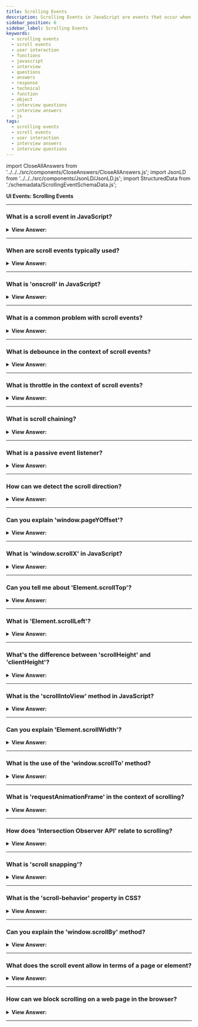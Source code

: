 ```yaml
---
title: Scrolling Events
description: Scrolling Events in JavaScript are events that occur when a user interacts with a scrollbar. They are triggered by the user's scrollbar. - JavaScript Interview Questions & Answers
sidebar_position: 6
sidebar_label: Scrolling Events
keywords:
  - scrolling events
  - scroll events
  - user interaction
  - functions
  - javascript
  - interview
  - questions
  - answers
  - response
  - technical
  - function
  - object
  - interview questions
  - interview answers
  - js
tags:
  - scrolling events
  - scroll events
  - user interaction
  - interview answers
  - interview questions
---
```


import CloseAllAnswers from '../../../src/components/CloseAnswers/CloseAllAnswers.js';
import JsonLD from '../../../src/components/JsonLD/JsonLD.js';
import StructuredData from './schemadata/ScrollingEventSchemaData.js';

<JsonLD data={StructuredData} />

<head>
  <title>Scrolling Events | JavaScript Frontend Phone Interview</title>
</head>

**UI Events: Scrolling Events**

<CloseAllAnswers />

---

### What is a scroll event in JavaScript?

<details>
  <summary><strong>View Answer:</strong></summary>
  <div>
  <div><strong>Interview Response:</strong> The scroll event in JavaScript is triggered when the user scrolls up or down on a web page or an element. It's often used to implement dynamic loading or reveal animations as a user scrolls.
  </div><br />
  <div><strong className="codeExample">Code Example:</strong><br /><br />

  <div></div>

Here's a simple example in JavaScript. This code alerts a message when the user scrolls.

```javascript
window.addEventListener('scroll', function() {
    alert('You just scrolled!');
});
```

Please replace `alert` with a more user-friendly function in a real application, as multiple scrolls could lead to many alert boxes.

  </div>
  </div>
</details>

---

### When are scroll events typically used?

<details>
  <summary><strong>View Answer:</strong></summary>
  <div>
  <div><strong>Interview Response:</strong> Scroll events are typically used to detect and respond to scrollable element interactions, such as scrolling a webpage or a container. They allow for dynamic updates, animations, lazy loading, or implementing custom scrolling behaviors.
  </div>
  </div>
</details>

---

### What is 'onscroll' in JavaScript?

<details>
  <summary><strong>View Answer:</strong></summary>
  <div>
  <div><strong>Interview Response:</strong> The 'onscroll' is a built-in JavaScript event handler that executes a script when a user scrolls up or down on a webpage or an element. It's an alternative way to attach a scroll event.
  </div><br />
  <div><strong className="codeExample">Code Example:</strong><br /><br />

  <div></div>

Here's an example that shows how to use the 'onscroll' event in JavaScript. This code changes the background color of the body when the user scrolls.

```javascript
window.onscroll = function() {
    document.body.style.backgroundColor = "blue";
};
```

Remember to replace the function with one that suits your application needs. This is just a simple example to demonstrate the concept.

  </div>
  </div>
</details>

---

### What is a common problem with scroll events?

<details>
  <summary><strong>View Answer:</strong></summary>
  <div>
  <div><strong>Interview Response:</strong> Scroll events can lead to performance issues if not handled properly, because they can fire many times per second during scrolling, which could overload the browser if the handler function is complex.
  </div><br />
  <div><strong>Technical Response:</strong> One common problem with scroll events is that they can fire at a high rate, leading to a phenomenon known as 'scroll jank'. This can degrade performance and create a poor user experience, particularly on lower-powered devices or heavy websites. The solution for this problem is throttling or debouncing the scroll event.
  </div><br />
  <div><strong className="codeExample">Code Example:</strong><br /><br />

  <div></div>

```javascript
window.addEventListener('scroll', function() {
    // Some heavy operation
    for(let i = 0; i < 10000; i++) {
        console.log(i);
    }
});
```

In the above example, every time a scroll event fires (which can be many times per second), the code will execute a heavy operation. This could slow down the website significantly.

To solve the problem, you can 'throttle' or 'debounce' the scroll event. Here's an example of throttling with lodash:

```javascript
import _ from 'lodash';

window.addEventListener('scroll', _.throttle(function() {
    // Some heavy operation
    for(let i = 0; i < 10000; i++) {
        console.log(i);
    }
}, 200));  // Execute at most once every 200ms
```

In this second example, even if the scroll event fires many times per second, the heavy operation will be executed at most once every 200 milliseconds, reducing the load on the browser. This helps to prevent the page from becoming unresponsive or laggy during rapid scrolling.

  </div>
  </div>
</details>

---

### What is debounce in the context of scroll events?

<details>
  <summary><strong>View Answer:</strong></summary>
  <div>
  <div><strong>Interview Response:</strong> Debouncing in the context of scroll events is a technique that limits the rate at which a function fires, reducing the number of times an event handler is executed during repetitive events like scrolling.
  </div><br />
  <div><strong className="codeExample">Code Example:</strong><br /><br />

  <div></div>

Here's a simple JavaScript debounce function, followed by its usage with a scroll event.

```javascript
// Simple debounce function
function debounce(func, wait) {
    let timeout;
    return function() {
        clearTimeout(timeout);
        timeout = setTimeout(() => func.apply(this, arguments), wait);
    }
}

// Function to execute on scroll
function handleScroll() {
    console.log('Scrolled!');
}

// Attach event with debounced function
window.addEventListener('scroll', debounce(handleScroll, 200));
```

In this example, `handleScroll` will not be called more than once every 200 milliseconds while scrolling. This helps to prevent performance issues associated with rapid firing of scroll events.

  </div>
  </div>
</details>

---

### What is throttle in the context of scroll events?

<details>
  <summary><strong>View Answer:</strong></summary>
  <div>
  <div><strong>Interview Response:</strong> Throttling in the context of scroll events is a technique that ensures a function only fires at most once every specified interval, regardless of how many times the event occurs.</div><br />
  <div><strong className="codeExample">Code Example:</strong><br /><br />

  <div></div>

```javascript
// Simple throttle function
function throttle(func, limit) {
    let lastCall;
    return function() {
        const now = Date.now();
        if (!lastCall || (now - lastCall) > limit) {
            lastCall = now;
            return func.apply(this, arguments);
        }
    }
}

// Function to execute on scroll
function handleScroll() {
    console.log('Scrolled!');
}

// Attach event with throttled function
window.addEventListener('scroll', throttle(handleScroll, 200));
```

In this example, `handleScroll` will not be called more than once every 200 milliseconds while scrolling, helping to prevent performance issues associated with frequent firing of scroll events.

  </div>
  </div>
</details>

---

### What is scroll chaining?

<details>
  <summary><strong>View Answer:</strong></summary>
  <div>
  <div><strong>Interview Response:</strong> Scroll chaining is a browser feature where, if a user reaches the edge of a scrollable element, the scroll action continues (or "chains") to the parent element, until it reaches the viewport.</div><br />
  <div><strong className="codeExample">Code Example:</strong><br /><br />

  <div></div>

Scroll chaining is a browser default behavior, and it doesn't need explicit JavaScript code to function. Here is a simple HTML example that can exhibit scroll chaining:

```html
<div style="width: 200px; height: 200px; overflow: auto;">
    <div style="width: 500px; height: 500px;">
        Scroll inside this inner div, and when you reach the edge, it will start scrolling in the outer div.
    </div>
</div>
```

When you scroll inside the inner div and reach its boundaries, the scroll action will chain to the outer div, i.e., the parent element.

However, starting from Chrome 63, you can control scroll chaining behavior using CSS's `overscroll-behavior` property.

```css
#element {
    overscroll-behavior: contain; /* prevents scroll chaining */
}
```

The `overscroll-behavior` property can take one of the following values: `auto`, `contain`, and `none`. The `contain` value prevents scroll chaining but keeps the bounce effect on devices that support it.

  </div>
  </div>
</details>

---

### What is a passive event listener?

<details>
  <summary><strong>View Answer:</strong></summary>
  <div>
  <div><strong>Interview Response:</strong> A passive event listener in JavaScript is an option you can use to improve scroll performance by indicating that an event listener won't call preventDefault(), thus enabling the browser to continue scrolling without waiting.</div><br />
  <div><strong className="codeExample">Code Example:</strong><br /><br />

  <div></div>

```javascript
// Function to execute on scroll
function handleScroll(event) {
    console.log('Scrolled!');
}

// Attach passive event listener
document.addEventListener('scroll', handleScroll, { passive: true });
```

In this example, the `{ passive: true }` option indicates that the `handleScroll` function won't prevent the scroll event's default behavior, so the browser doesn't need to wait before continuing to scroll. This can help improve scroll performance, especially on touch and mobile devices.

  </div>
  </div>
</details>

---

### How can we detect the scroll direction?

<details>
  <summary><strong>View Answer:</strong></summary>
  <div>
  <div><strong>Interview Response:</strong> You can detect the scroll direction by comparing the current scroll position with the last known position, updating the last position after the check. If it's greater, it's a down scroll, else it's up.</div><br />
  <div><strong className="codeExample">Code Example:</strong><br /><br />

  <div></div>

```javascript
let lastScrollTop = 0;

window.addEventListener('scroll', function() {
    let currentScrollTop = window.pageYOffset || document.documentElement.scrollTop;

    if (currentScrollTop > lastScrollTop){
        console.log('Scrolled down');
    } else {
        console.log('Scrolled up');
    }

    lastScrollTop = currentScrollTop;
}, false);
```

In this example, we're storing the last known scroll position in `lastScrollTop`. On each scroll event, we compare the current scroll position (`currentScrollTop`) with the last known position to determine the scroll direction. We then update `lastScrollTop` with the current position.

  </div>
  </div>
</details>

---

### Can you explain 'window.pageYOffset'?

<details>
  <summary><strong>View Answer:</strong></summary>
  <div>
  <div><strong>Interview Response:</strong> The property `window.pageYOffset` is a read-only property that returns the number of pixels the document is currently scrolled vertically from the top. This property is equivalent to `window.scrollY`.
  </div><br />
  <div><strong className="codeExample">Code Example:</strong><br /><br />

  <div></div>

```javascript
// Get the navbar
let navbar = document.getElementById('navbar');

// When the user scrolls down 50px from the top of the document, change the color of the navbar
window.onscroll = function() {
    if (window.pageYOffset > 50) {
        navbar.style.backgroundColor = "#3e8e41"; // Change to green
    } else {
        navbar.style.backgroundColor = "transparent"; // Otherwise, make it transparent
    }
};
```

In this example, as the user scrolls down the page and the vertical offset from the top becomes greater than 50 pixels, the color of the navbar changes to green. When the user scrolls back up and the offset becomes less than or equal to 50 pixels, the navbar becomes transparent again.

  </div>
  </div>
</details>

---

### What is 'window.scrollX' in JavaScript?

<details>
  <summary><strong>View Answer:</strong></summary>
  <div>
  <div><strong>Interview Response:</strong> The `window.scrollX` property is a read-only property that returns the number of pixels that the document is currently scrolled horizontally from the left side. This property is equivalent to `window.pageXOffset`.
  </div><br />
  <div><strong className="codeExample">Code Example:</strong><br /><br />

  <div></div>

```javascript
window.addEventListener('scroll', function() {
    console.log('Current horizontal scroll from the left: ' + window.scrollX + 'px');
});
```

In this example, whenever a user scrolls horizontally, the `scroll` event will be fired and the current horizontal scroll position from the left in pixels will be logged to the console. If there's no horizontal scroll, `window.scrollX` will be 0.

  </div>
  </div>
</details>

---

### Can you tell me about 'Element.scrollTop'?

<details>
  <summary><strong>View Answer:</strong></summary>
  <div>
  <div><strong>Interview Response:</strong> The `Element.scrollTop` property in JavaScript gets or sets the number of pixels that an element's content is scrolled vertically. This value is read-only for some elements, such as `&#60;body&#62;` or `&#60;html&#62;`.
  </div><br />
  <div><strong className="codeExample">Code Example:</strong><br /><br />

  <div></div>

```html
<!DOCTYPE html>
<html>
<body>
    <button onclick="scrollToTop()" id="myBtn">Scroll to Top</button>
    <!-- Assume lots of content here so that the page will scroll -->
    <div style="height:2000px"></div>

    <script>
        var mybutton = document.getElementById("myBtn");

        // When the user scrolls down 20px from the top of the document, show the button
        window.onscroll = function() {
            if (document.body.scrollTop > 20 || document.documentElement.scrollTop > 20) {
                mybutton.style.display = "block";
            } else {
                mybutton.style.display = "none";
            }
        };

        // When the user clicks on the button, scroll to the top of the document
        function scrollToTop() {
            document.body.scrollTop = 0; // For Safari
            document.documentElement.scrollTop = 0; // For Chrome, Firefox, IE and Opera
        }
    </script>
</body>
</html>
```

In the above example, a button is shown when you scroll down 20px from the top of the page. When you click the button, the `scrollTop` property is set to `0` for `body` and `documentElement` (which corresponds to the `<html>` element), which scrolls the page back to the top.

  </div>
  </div>
</details>

---

### What is 'Element.scrollLeft'?

<details>
  <summary><strong>View Answer:</strong></summary>
  <div>
  <div><strong>Interview Response:</strong> The `Element.scrollLeft` property in JavaScript gets or sets the number of pixels that an element's content is scrolled horizontally. It represents the left scroll offset.
  </div><br />
  <div><strong className="codeExample">Code Example:</strong><br /><br />

  <div></div>

If you had a horizontally scrolling container and you wanted to programmatically scroll the container 50px from the left, you could use `Element.scrollLeft` as follows:

```html
<!DOCTYPE html>
<html>
<body>

<div id="scrollableDiv" style="width: 300px; height: 100px; overflow: auto; white-space: nowrap;">
  <div style="width: 800px;">
    Lorem ipsum dolor sit amet, consectetur adipiscing elit, sed do eiusmod tempor incididunt ut labore et dolore magna aliqua.
  </div>
</div>

<button onclick="scrollContainer()">Scroll Container</button>

<script>
function scrollContainer() {
  var div = document.getElementById('scrollableDiv');
  div.scrollLeft += 50; // Scroll the container 50px to the right
}
</script>

</body>
</html>
```

In this example, we have a button that when clicked, scrolls the `scrollableDiv` container 50px to the right. If you click the button multiple times, it will keep scrolling to the right in increments of 50px.

  </div>
  </div>
</details>

---

### What's the difference between 'scrollHeight' and 'clientHeight'?

<details>
  <summary><strong>View Answer:</strong></summary>
  <div>
  <div><strong>Interview Response:</strong> In JavaScript, 'scrollHeight' is the total height of an element, including content not visible due to overflow. 'clientHeight' is the visible height of an element, excluding scrollbar height.
  </div>
  </div>
</details>

---

### What is the 'scrollIntoView' method in JavaScript?

<details>
  <summary><strong>View Answer:</strong></summary>
  <div>
  <div><strong>Interview Response:</strong> The 'scrollIntoView' method in JavaScript is used to scroll the specified element into the visible area of the browser window. It can accept an optional object to define the scroll behavior.
  </div><br />
  <div><strong className="codeExample">Code Example:</strong><br /><br />

  <div></div>

```html
<!DOCTYPE html>
<html>
<body>

<h2 id="content">Content</h2>

<button onclick="scrollToContent()">Scroll to Content</button>

<!-- A bunch of text to create a scrollbar -->
<p id="para">Lorem ipsum ... (assume a lot of text here)</p>

<script>
function scrollToContent() {
  var element = document.getElementById("content");
  element.scrollIntoView(); 
}
</script>

</body>
</html>
```

  </div>
  </div>
</details>

---

### Can you explain 'Element.scrollWidth'?

<details>
  <summary><strong>View Answer:</strong></summary>
  <div>
  <div><strong>Interview Response:</strong> `Element.scrollWidth` is a read-only property in JavaScript that returns the total width of an element in pixels, including padding, border, and scrollable content area not visible on screen.
  </div><br />
  <div><strong className="codeExample">Code Example:</strong><br /><br />

  <div></div>

```js
<!DOCTYPE html>
<html>
<body>

<div id="scrollableDiv" style="width: 200px; height: 100px; overflow: auto; white-space: nowrap;">
  <div style="width: 800px;">
    Lorem ipsum dolor sit amet, consectetur adipiscing elit, sed do eiusmod tempor incididunt ut labore et dolore magna aliqua.
  </div>
</div>

<button onclick="scrollToEnd()">Scroll to End</button>

<script>
function scrollToEnd() {
  var div = document.getElementById('scrollableDiv');
  div.scrollLeft = div.scrollWidth; // Scroll to the far-right end of the content
}
</script>

</body>
</html>
```

  </div>
  </div>
</details>

---

### What is the use of the 'window.scrollTo' method?

<details>
  <summary><strong>View Answer:</strong></summary>
  <div>
  <div><strong>Interview Response:</strong> The 'window.scrollTo' method in JavaScript is used to scroll to a specific set of coordinates in the document. It accepts two arguments: the X-coordinate (horizontal scroll) and Y-coordinate (vertical scroll).
  </div><br />
  <div><strong className="codeExample">Code Example:</strong><br /><br />

  <div></div>

```js
<!DOCTYPE html>
<html>
<body>

<button onclick="scrollToTop()">Scroll to Top</button>

<!-- A bunch of text to create a scrollbar -->
<p>Lorem ipsum ... (assume a lot of text here)</p>

<script>
function scrollToTop() {
  window.scrollTo(0, 0); 
}
</script>

</body>
</html>

```

  </div>
  </div>
</details>

---

### What is 'requestAnimationFrame' in the context of scrolling?

<details>
  <summary><strong>View Answer:</strong></summary>
  <div>
  <div><strong>Interview Response:</strong> The 'requestAnimationFrame' in the context of scrolling is often used to optimize scroll events or animations, ensuring they're synced with the browser's refresh rate, reducing 'jank' and improving performance.
  </div><br />
  <div><strong className="codeExample">Code Example:</strong><br /><br />

  <div></div>

```js
function smoothScrollToTop() {
    const c = document.documentElement.scrollTop || document.body.scrollTop;
    if (c > 0) {
        window.requestAnimationFrame(smoothScrollToTop);
        window.scrollTo(0, c - c / 8);
    }
}

// When this function is called, it will smooth scroll to the top of the page
smoothScrollToTop();
```

  </div>
  </div>
</details>

---

### How does 'Intersection Observer API' relate to scrolling?

<details>
  <summary><strong>View Answer:</strong></summary>
  <div>
  <div><strong>Interview Response:</strong> The Intersection Observer API provides a way to asynchronously observe changes in the intersection of a target element with an ancestor element or viewport, which is useful in handling scroll events effectively.
  </div><br />
  <div><strong className="codeExample">Code Example:</strong><br /><br />

  <div></div>

Here's an example of how you might use the Intersection Observer API to detect when an element becomes visible in the viewport as a result of scrolling:

```javascript
// Function to execute when the observed element intersects with the viewport
function handleIntersect(entries, observer) {
    entries.forEach(entry => {
        if (entry.isIntersecting) {
            console.log('Element is in the viewport!');
        }
    });
}

// Create a new Intersection Observer instance
let observer = new IntersectionObserver(handleIntersect);

// Target element to observe
let target = document.querySelector('#targetElement');

// Start observing the target element
observer.observe(target);
```

In this example, we first define a `handleIntersect` function that will be called whenever the observed element intersects with the viewport. Then, we create a new `IntersectionObserver` instance, specifying `handleIntersect` as the callback function. Finally, we start observing a target element by calling `observer.observe(target)`.

  </div>
  </div>
</details>

---

### What is 'scroll snapping'?

<details>
  <summary><strong>View Answer:</strong></summary>
  <div>
  <div><strong>Interview Response:</strong> Scroll snapping is a web design technique where the scroll position automatically adjusts or "snaps" to a certain point, such as the start of a section, as the user scrolls through a document.
  </div><br/>
  <div><strong>Technical Response:</strong> Scroll snapping refers to the technique that helps to enhance scroll interactions by forcing the viewport to stop at certain points. With CSS scroll snap points, a page can smoothly glide to a stop at the top of a column of text, for example, regardless of how fast or slow the scrolling action was. Although scroll snapping is primarily handled by CSS with the properties `scroll-snap-type` and `scroll-snap-align`, JavaScript can still play a part in controlling the behavior dynamically.
  </div><br />
  <div><strong className="codeExample">Code Example:</strong><br /><br />

  <div></div>

First, let's define some **CSS**:

```css
.scroll-container {
  width: 100%;
  height: 100vh;
  overflow-x: scroll;
  scroll-snap-type: x mandatory;
  display: flex;
}

.scroll-section {
  width: 100%;
  flex-shrink: 0;
  scroll-snap-align: start;
}
```

The `.scroll-container` will snap on its children, which are `.scroll-section`.

Then, you could have some **HTML** like this:

```html
<div class="scroll-container">
  <div class="scroll-section">Section 1</div>
  <div class="scroll-section">Section 2</div>
  <div class="scroll-section">Section 3</div>
  <!-- More sections... -->
</div>
```

And here is how **JavaScript** can be used to dynamically control which section to snap to:

```javascript
let scrollContainer = document.querySelector('.scroll-container');
let sections = Array.from(document.querySelectorAll('.scroll-section'));

// Scroll to third section
scrollContainer.scrollTo({
  left: sections[2].offsetLeft,
  behavior: 'smooth'
});
```

In this JavaScript example, we select the `.scroll-container` and the `.scroll-section` elements and make the container scroll to the third section. This will cause the scroll snapping to occur due to the CSS we have set up.

  </div>
  </div>
</details>

---

### What is the 'scroll-behavior' property in CSS?

<details>
  <summary><strong>View Answer:</strong></summary>
  <div>
  <div><strong>Interview Response:</strong> The 'scroll-behavior' property in CSS specifies whether the scrolling transition of a container is smooth (animated) or instant. It accepts two values: 'auto' for instant scrolling, and 'smooth' for smooth scrolling.
  </div><br />
  <div><strong className="codeExample">Code Example:</strong><br /><br />

  <div></div>

Here's a simple example of how to use the 'scroll-behavior' property in CSS:

```css
html {
    scroll-behavior: smooth;
}
```

In this example, when links are clicked that point to different sections of the webpage, the browser will smoothly animate scrolling to those sections, rather than instantly jumping to them. It's worth noting that 'scroll-behavior' will only have effect if the element being scrolled to is within the same document.

  </div>
  </div>
</details>

---

### Can you explain the 'window.scrollBy' method?

<details>
  <summary><strong>View Answer:</strong></summary>
  <div>
  <div><strong>Interview Response:</strong> The `window.scrollBy()` method in JavaScript is used to scroll the document by a certain number of pixels. This is relative to its current location.
  </div><br />
  <div><strong className="codeExample">Code Example:</strong><br /><br />

  <div></div>

```html
<!DOCTYPE html>
<html>
<body>

<button onclick="scrollDown()">Scroll Down 100px</button>
<button onclick="scrollUp()">Scroll Up 100px</button>

<!-- A bunch of text to create a scrollbar -->
<p>Lorem ipsum ... (assume a lot of text here)</p>

<script>
function scrollDown() {
  window.scrollBy(0, 100); // Scroll down by 100px
}

function scrollUp() {
  window.scrollBy(0, -100); // Scroll up by 100px
}
</script>

</body>
</html>
```

  </div>
  </div>
</details>

---

### What does the scroll event allow in terms of a page or element?

<details>
  <summary><strong>View Answer:</strong></summary>
  <div>
  <div><strong>Interview Response:</strong> The scroll event allows executing JavaScript code when a user scrolls a page or element, enabling dynamic effects like parallax scrolling, lazy-loading, or infinite scrolling.
    </div><br />
  <div><strong>Technical Response:</strong> The scroll event seeks to respond to the scrolling of a page or element. We have a lot of nice things we can do here. For example, based on where the user is in the document, reveal or conceal extra controls or information—load extra info when the user scrolls down to the bottom of the page (lazy load).
    </div><br />
  <div><strong className="codeExample">Code Example:</strong><br /><br />

  <div></div>

```html
<style>
  #showScroll {
    height: 5000px;
    padding-top: 500px;
  }
</style>
<div id="showScroll" onscroll="scroll();">0</div>
<script>
  window.addEventListener('scroll', function () {
    document.getElementById('showScroll').innerHTML = window.pageYOffset + 'px';
  });
</script>
```

  </div>
  </div>
</details>

---

### How can we block scrolling on a web page in the browser?

<details>
  <summary><strong>View Answer:</strong></summary>
  <div>
  <div><strong>Interview Response:</strong> You can prevent scrolling on a web page using JavaScript by setting the overflow property of the body to hidden. This can be done directly using JavaScript's interaction with CSS.
    </div><br/>
  <div><strong>Technical Response:</strong> We cannot use event.preventDefault() in the onscroll listener to prevent scrolling because it fires after the scroll has already occurred. We may, however, disable event-based scrolling by using preventDefault() which invokes on a scroll-triggering event, such as the keydown event for pageUp and pageDown. The scroll does not begin if we add an event handler to these events and use event.preventDefault().
    </div><br />
  <div><strong className="codeExample">Code Example:</strong><br /><br />

  <div></div>

```js
// Block scrolling
document.body.style.overflow = 'hidden';

// Do some operations...

// Unblock scrolling
document.body.style.overflow = 'auto';
```

  </div>
  </div>
</details>

---
